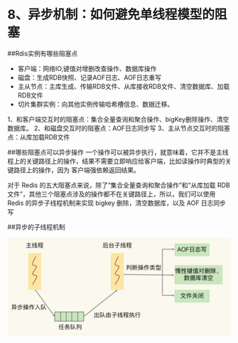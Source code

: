 # 8、异步机制：如何避免单线程模型的阻塞

##Rdis实例有哪些阻塞点

- 客户端：网络IO,键值对增删改查操作、数据库操作 
- 磁盘：生成RDB快照、记录AOF日志、AOF日志重写
- 主从节点：主库生成、传输RDB文件、从库接收RDB文件、清空数据库、加载RDB文件
- 切片集群实例：向其他实例传输哈希槽信息、数据迁移。

1、和客户端交互时的阻塞点：集合全量查询和聚合操作、bigKey删除操作、清空数据库。
2、和磁盘交互时的阻塞点：AOF日志同步写
3、主从节点交互时的阻塞点：从库加载RDB文件

##哪些阻塞点可以异步操作
一个操作可以被异步执行，就意味着，它并不是主线程上的关键路径上的操作，结果不需要立即响应给客户端，比如读操作时典型的关键路径上的操作，因为
客户端强依赖返回结果。

对于 Redis 的五大阻塞点来说，除了“集合全量查询和聚合操作”和“从库加载 RDB 文件”，其他三个阻塞点涉及的操作都不在关键路径上，所以，我们可以使用 Redis 的异步子线程机制来实现 bigkey 删除，清空数据库，以及 AOF 日志同步写

##异步的子线程机制

![](../image/redis18.png)




